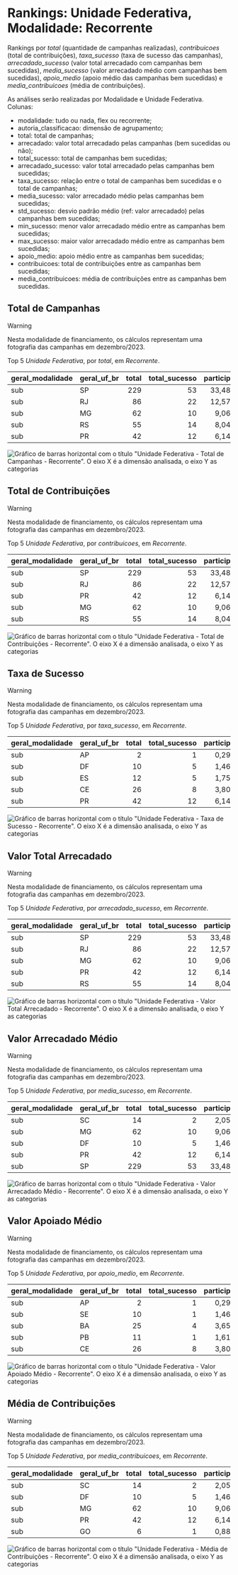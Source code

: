 # Rankings: Unidade Federativa, Modalidade: Recorrente

Rankings por _total_ (quantidade de campanhas realizadas), _contribuicoes_
(total de contribuições), _taxa_sucesso_ (taxa de sucesso das campanhas),
_arrecadado_sucesso_ (valor total arrecadado com campanhas bem sucedidas),
_media_sucesso_ (valor arrecadado médio com campanhas bem sucedidas),
_apoio_medio_ (apoio médio das campanhas bem sucedidas)
e _media_contribuicoes_ (média de contribuições).

As análises serão realizadas por Modalidade e Unidade Federativa. Colunas:

- modalidade: tudo ou nada, flex ou recorrente;
- autoria_classificacao: dimensão de agrupamento;
- total: total de campanhas;
- arrecadado: valor total arrecadado pelas campanhas (bem sucedidas ou não);
- total_sucesso: total de campanhas bem sucedidas;
- arrecadado_sucesso: valor total arrecadado pelas campanhas bem sucedidas;
- taxa_sucesso: relação entre o total de campanhas bem sucedidas e o total de campanhas;
- media_sucesso: valor arrecadado médio pelas campanhas bem sucedidas;
- std_sucesso: desvio padrão médio (ref: valor arrecadado) pelas campanhas bem sucedidas;
- min_sucesso: menor valor arrecadado médio entre as campanhas bem sucedidas;
- max_sucesso: maior valor arrecadado médio entre as campanhas bem sucedidas;
- apoio_medio: apoio médio entre as campanhas bem sucedidas;
- contribuicoes: total de contribuições entre as campanhas bem sucedidas;
- media_contribuicoes: média de contribuições entre as campanhas bem sucedidas.



## Total de Campanhas



<!-- ### Modalidade: Recorrente -->

<!--Total de Campanhas-->
> [!WARNING] 
> Nesta modalidade de financiamento, os cálculos representam
> uma fotografia das campanhas em dezembro/2023.

Top 5 _Unidade Federativa_, por _total_, em _Recorrente_.


| geral_modalidade   | geral_uf_br   |   total |   total_sucesso |   particip |   taxa_sucesso |   arrecadado_sucesso |   media_sucesso |   std_sucesso |   min_sucesso |   max_sucesso |   apoio_medio |   contribuicoes |   media_contribuicoes |
|:-------------------|:--------------|--------:|----------------:|-----------:|---------------:|---------------------:|----------------:|--------------:|--------------:|--------------:|--------------:|----------------:|----------------------:|
| sub                | SP            |     229 |              53 |      33,48 |          23,14 |             16.721,53 |          315,50 |        902,69 |          3,80 |       5.087,08 |         20,27 |             825 |                 15,57 |
| sub                | RJ            |      86 |              22 |      12,57 |          25,58 |              6.116,28 |          278,01 |        408,56 |          3,80 |       1.594,03 |         24,27 |             252 |                 11,45 |
| sub                | MG            |      62 |              10 |       9,06 |          16,13 |              4.465,64 |          446,56 |       1.066,78 |          7,15 |       3.475,05 |         19,17 |             233 |                 23,30 |
| sub                | RS            |      55 |              14 |       8,04 |          25,45 |              4.193,00 |          299,50 |        239,17 |          1,09 |        657,08 |         19,87 |             211 |                 15,07 |
| sub                | PR            |      42 |              12 |       6,14 |          28,57 |              4.227,20 |          352,27 |        491,75 |          6,33 |       1.809,10 |         17,91 |             236 |                 19,67 |


![Gráfico de barras horizontal com o título "Unidade Federativa - Total de Campanhas - Recorrente". O eixo X é a dimensão analisada, o eixo Y as categorias](./graficos/notaveis_por_ufbr-total-sub.png "Unidade Federativa - Total de Campanhas - Recorrente")

## Total de Contribuições



<!-- ### Modalidade: Recorrente -->

<!--Total de Contribuições-->
> [!WARNING] 
> Nesta modalidade de financiamento, os cálculos representam
> uma fotografia das campanhas em dezembro/2023.

Top 5 _Unidade Federativa_, por _contribuicoes_, em _Recorrente_.


| geral_modalidade   | geral_uf_br   |   total |   total_sucesso |   particip |   taxa_sucesso |   arrecadado_sucesso |   media_sucesso |   std_sucesso |   min_sucesso |   max_sucesso |   apoio_medio |   contribuicoes |   media_contribuicoes |
|:-------------------|:--------------|--------:|----------------:|-----------:|---------------:|---------------------:|----------------:|--------------:|--------------:|--------------:|--------------:|----------------:|----------------------:|
| sub                | SP            |     229 |              53 |      33,48 |          23,14 |             16.721,53 |          315,50 |        902,69 |          3,80 |       5.087,08 |         20,27 |             825 |                 15,57 |
| sub                | RJ            |      86 |              22 |      12,57 |          25,58 |              6.116,28 |          278,01 |        408,56 |          3,80 |       1.594,03 |         24,27 |             252 |                 11,45 |
| sub                | PR            |      42 |              12 |       6,14 |          28,57 |              4.227,20 |          352,27 |        491,75 |          6,33 |       1.809,10 |         17,91 |             236 |                 19,67 |
| sub                | MG            |      62 |              10 |       9,06 |          16,13 |              4.465,64 |          446,56 |       1.066,78 |          7,15 |       3.475,05 |         19,17 |             233 |                 23,30 |
| sub                | RS            |      55 |              14 |       8,04 |          25,45 |              4.193,00 |          299,50 |        239,17 |          1,09 |        657,08 |         19,87 |             211 |                 15,07 |


![Gráfico de barras horizontal com o título "Unidade Federativa - Total de Contribuições - Recorrente". O eixo X é a dimensão analisada, o eixo Y as categorias](./graficos/notaveis_por_ufbr-contribuicoes-sub.png "Unidade Federativa - Total de Contribuições - Recorrente")

## Taxa de Sucesso



<!-- ### Modalidade: Recorrente -->

<!--Taxa de Sucesso-->
> [!WARNING] 
> Nesta modalidade de financiamento, os cálculos representam
> uma fotografia das campanhas em dezembro/2023.

Top 5 _Unidade Federativa_, por _taxa_sucesso_, em _Recorrente_.


| geral_modalidade   | geral_uf_br   |   total |   total_sucesso |   particip |   taxa_sucesso |   arrecadado_sucesso |   media_sucesso |   std_sucesso |   min_sucesso |   max_sucesso |   apoio_medio |   contribuicoes |   media_contribuicoes |
|:-------------------|:--------------|--------:|----------------:|-----------:|---------------:|---------------------:|----------------:|--------------:|--------------:|--------------:|--------------:|----------------:|----------------------:|
| sub                | AP            |       2 |               1 |       0,29 |          50,00 |                70,02 |           70,02 |          0,00 |         70,02 |         70,02 |         70,02 |               1 |                  1,00 |
| sub                | DF            |      10 |               5 |       1,46 |          50,00 |              1.789,00 |          357,80 |        222,39 |        102,01 |        606,04 |          9,62 |             186 |                 37,20 |
| sub                | ES            |      12 |               5 |       1,75 |          41,67 |               476,39 |           95,28 |        141,24 |         10,54 |        344,69 |         17,64 |              27 |                  5,40 |
| sub                | CE            |      26 |               8 |       3,80 |          30,77 |               615,96 |           76,99 |         87,20 |          3,16 |        252,23 |         25,66 |              24 |                  3,00 |
| sub                | PR            |      42 |              12 |       6,14 |          28,57 |              4.227,20 |          352,27 |        491,75 |          6,33 |       1.809,10 |         17,91 |             236 |                 19,67 |


![Gráfico de barras horizontal com o título "Unidade Federativa - Taxa de Sucesso - Recorrente". O eixo X é a dimensão analisada, o eixo Y as categorias](./graficos/notaveis_por_ufbr-taxa_sucesso-sub.png "Unidade Federativa - Taxa de Sucesso - Recorrente")

## Valor Total Arrecadado



<!-- ### Modalidade: Recorrente -->

<!--Valor Total Arrecadado-->
> [!WARNING] 
> Nesta modalidade de financiamento, os cálculos representam
> uma fotografia das campanhas em dezembro/2023.

Top 5 _Unidade Federativa_, por _arrecadado_sucesso_, em _Recorrente_.


| geral_modalidade   | geral_uf_br   |   total |   total_sucesso |   particip |   taxa_sucesso |   arrecadado_sucesso |   media_sucesso |   std_sucesso |   min_sucesso |   max_sucesso |   apoio_medio |   contribuicoes |   media_contribuicoes |
|:-------------------|:--------------|--------:|----------------:|-----------:|---------------:|---------------------:|----------------:|--------------:|--------------:|--------------:|--------------:|----------------:|----------------------:|
| sub                | SP            |     229 |              53 |      33,48 |          23,14 |             16.721,53 |          315,50 |        902,69 |          3,80 |       5.087,08 |         20,27 |             825 |                 15,57 |
| sub                | RJ            |      86 |              22 |      12,57 |          25,58 |              6.116,28 |          278,01 |        408,56 |          3,80 |       1.594,03 |         24,27 |             252 |                 11,45 |
| sub                | MG            |      62 |              10 |       9,06 |          16,13 |              4.465,64 |          446,56 |       1.066,78 |          7,15 |       3.475,05 |         19,17 |             233 |                 23,30 |
| sub                | PR            |      42 |              12 |       6,14 |          28,57 |              4.227,20 |          352,27 |        491,75 |          6,33 |       1.809,10 |         17,91 |             236 |                 19,67 |
| sub                | RS            |      55 |              14 |       8,04 |          25,45 |              4.193,00 |          299,50 |        239,17 |          1,09 |        657,08 |         19,87 |             211 |                 15,07 |


![Gráfico de barras horizontal com o título "Unidade Federativa - Valor Total Arrecadado - Recorrente". O eixo X é a dimensão analisada, o eixo Y as categorias](./graficos/notaveis_por_ufbr-arrecadado_sucesso-sub.png "Unidade Federativa - Valor Total Arrecadado - Recorrente")

## Valor Arrecadado Médio



<!-- ### Modalidade: Recorrente -->

<!--Valor Médio Arrecadado-->
> [!WARNING] 
> Nesta modalidade de financiamento, os cálculos representam
> uma fotografia das campanhas em dezembro/2023.

Top 5 _Unidade Federativa_, por _media_sucesso_, em _Recorrente_.


| geral_modalidade   | geral_uf_br   |   total |   total_sucesso |   particip |   taxa_sucesso |   arrecadado_sucesso |   media_sucesso |   std_sucesso |   min_sucesso |   max_sucesso |   apoio_medio |   contribuicoes |   media_contribuicoes |
|:-------------------|:--------------|--------:|----------------:|-----------:|---------------:|---------------------:|----------------:|--------------:|--------------:|--------------:|--------------:|----------------:|----------------------:|
| sub                | SC            |      14 |               2 |       2,05 |          14,29 |              2.207,97 |         1.103,99 |        918,36 |        454,61 |       1.753,37 |         24,81 |              89 |                 44,50 |
| sub                | MG            |      62 |              10 |       9,06 |          16,13 |              4.465,64 |          446,56 |       1.066,78 |          7,15 |       3.475,05 |         19,17 |             233 |                 23,30 |
| sub                | DF            |      10 |               5 |       1,46 |          50,00 |              1.789,00 |          357,80 |        222,39 |        102,01 |        606,04 |          9,62 |             186 |                 37,20 |
| sub                | PR            |      42 |              12 |       6,14 |          28,57 |              4.227,20 |          352,27 |        491,75 |          6,33 |       1.809,10 |         17,91 |             236 |                 19,67 |
| sub                | SP            |     229 |              53 |      33,48 |          23,14 |             16.721,53 |          315,50 |        902,69 |          3,80 |       5.087,08 |         20,27 |             825 |                 15,57 |


![Gráfico de barras horizontal com o título "Unidade Federativa - Valor Arrecadado Médio - Recorrente". O eixo X é a dimensão analisada, o eixo Y as categorias](./graficos/notaveis_por_ufbr-media_sucesso-sub.png "Unidade Federativa - Valor Arrecadado Médio - Recorrente")

## Valor Apoiado Médio



<!-- ### Modalidade: Recorrente -->

<!--Valor Médio Apoiado-->
> [!WARNING] 
> Nesta modalidade de financiamento, os cálculos representam
> uma fotografia das campanhas em dezembro/2023.

Top 5 _Unidade Federativa_, por _apoio_medio_, em _Recorrente_.


| geral_modalidade   | geral_uf_br   |   total |   total_sucesso |   particip |   taxa_sucesso |   arrecadado_sucesso |   media_sucesso |   std_sucesso |   min_sucesso |   max_sucesso |   apoio_medio |   contribuicoes |   media_contribuicoes |
|:-------------------|:--------------|--------:|----------------:|-----------:|---------------:|---------------------:|----------------:|--------------:|--------------:|--------------:|--------------:|----------------:|----------------------:|
| sub                | AP            |       2 |               1 |       0,29 |          50,00 |                70,02 |           70,02 |          0,00 |         70,02 |         70,02 |         70,02 |               1 |                  1,00 |
| sub                | SE            |      10 |               1 |       1,46 |          10,00 |                53,86 |           53,86 |          0,00 |         53,86 |         53,86 |         53,86 |               1 |                  1,00 |
| sub                | BA            |      25 |               4 |       3,65 |          16,00 |               392,12 |           98,03 |         24,95 |         76,68 |        127,07 |         32,68 |              12 |                  3,00 |
| sub                | PB            |      11 |               1 |       1,61 |           9,09 |               140,18 |          140,18 |          0,00 |        140,18 |        140,18 |         28,04 |               5 |                  5,00 |
| sub                | CE            |      26 |               8 |       3,80 |          30,77 |               615,96 |           76,99 |         87,20 |          3,16 |        252,23 |         25,66 |              24 |                  3,00 |


![Gráfico de barras horizontal com o título "Unidade Federativa - Valor Apoiado Médio - Recorrente". O eixo X é a dimensão analisada, o eixo Y as categorias](./graficos/notaveis_por_ufbr-apoio_medio-sub.png "Unidade Federativa - Valor Apoiado Médio - Recorrente")

## Média de Contribuições



<!-- ### Modalidade: Recorrente -->

<!--Média de Contribuições-->
> [!WARNING] 
> Nesta modalidade de financiamento, os cálculos representam
> uma fotografia das campanhas em dezembro/2023.

Top 5 _Unidade Federativa_, por _media_contribuicoes_, em _Recorrente_.


| geral_modalidade   | geral_uf_br   |   total |   total_sucesso |   particip |   taxa_sucesso |   arrecadado_sucesso |   media_sucesso |   std_sucesso |   min_sucesso |   max_sucesso |   apoio_medio |   contribuicoes |   media_contribuicoes |
|:-------------------|:--------------|--------:|----------------:|-----------:|---------------:|---------------------:|----------------:|--------------:|--------------:|--------------:|--------------:|----------------:|----------------------:|
| sub                | SC            |      14 |               2 |       2,05 |          14,29 |              2.207,97 |         1.103,99 |        918,36 |        454,61 |       1.753,37 |         24,81 |              89 |                 44,50 |
| sub                | DF            |      10 |               5 |       1,46 |          50,00 |              1.789,00 |          357,80 |        222,39 |        102,01 |        606,04 |          9,62 |             186 |                 37,20 |
| sub                | MG            |      62 |              10 |       9,06 |          16,13 |              4.465,64 |          446,56 |       1.066,78 |          7,15 |       3.475,05 |         19,17 |             233 |                 23,30 |
| sub                | PR            |      42 |              12 |       6,14 |          28,57 |              4.227,20 |          352,27 |        491,75 |          6,33 |       1.809,10 |         17,91 |             236 |                 19,67 |
| sub                | GO            |       6 |               1 |       0,88 |          16,67 |               277,47 |          277,47 |          0,00 |        277,47 |        277,47 |         14,60 |              19 |                 19,00 |


![Gráfico de barras horizontal com o título "Unidade Federativa - Média de Contribuições - Recorrente". O eixo X é a dimensão analisada, o eixo Y as categorias](./graficos/notaveis_por_ufbr-media_contribuicoes-sub.png "Unidade Federativa - Média de Contribuições - Recorrente")

